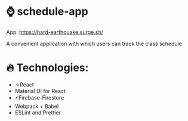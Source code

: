 # ⌚ schedule-app

App: https://hard-earthquake.surge.sh/

A convenient application with which users can track the class schedule

# 🔥 Technologies:

<ul>
    <li>⚛️React</li>
    <li>Material UI for React</li>
    <li>⚡Firebase-Firestore</li>
    <li>Webpack + Babel</li>
    <li>ESLint and Prettier</li>
</ul>
